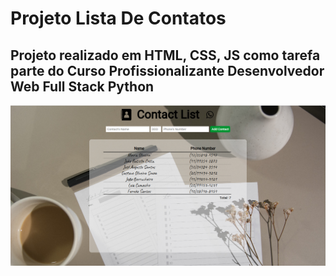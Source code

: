 # Projeto Lista De Contatos 
## Projeto realizado em HTML, CSS, JS como tarefa parte do Curso Profissionalizante Desenvolvedor Web Full Stack Python
![Front App Image](./images/FrontAppImage.png)